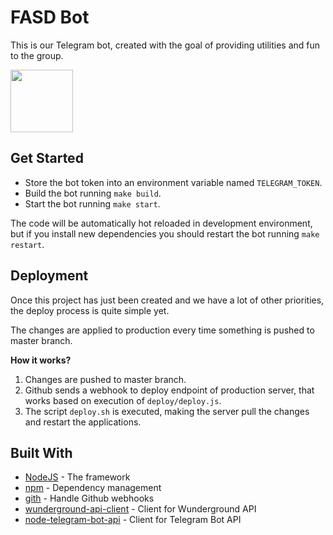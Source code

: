 # FASD Bot

This is our Telegram bot, created with the goal of providing utilities and fun to the group.

<img src="https://image.ibb.co/f24syR/3ca6c26c_e812_4e24_b3f6_bd279a2e0cd4.jpg" width="100"/>

## Get Started
- Store the bot token into an environment variable named `TELEGRAM_TOKEN`.
- Build the bot running `make build`.
- Start the bot running `make start`.

The code will be automatically hot reloaded in development environment, but if you install new dependencies you should restart the bot running `make restart`.

## Deployment

Once this project has just been created and we have a lot of other priorities, the deploy process is quite simple yet.

The changes are applied to production every time something is pushed to master branch.

**How it works?**

1. Changes are pushed to master branch.
2. Github sends a webhook to deploy endpoint of production server, that works based on execution of `deploy/deploy.js`.
3. The script `deploy.sh` is executed, making the server pull the changes and restart the  applications.

## Built With

* [NodeJS](https://nodejs.org) - The framework
* [npm](www.npmjs.com) - Dependency management
* [gith](https://github.com/danheberden/gith) - Handle Github webhooks
* [wunderground-api-client](https://github.com/lukewendling/wunderground-api-client) - Client for Wunderground API
* [node-telegram-bot-api](https://github.com/yagop/node-telegram-bot-api) - Client for Telegram Bot API
